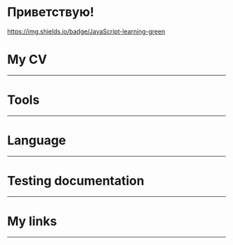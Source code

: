 # Приветствую!
https://img.shields.io/badge/JavaScript-learning-green
# My CV
____

# Tools
____

# Language
____

# Testing documentation
____

# My links
____
